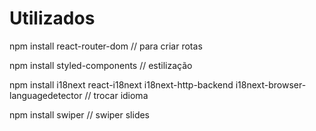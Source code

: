 # Utilizados
npm install react-router-dom    // para criar rotas

npm install styled-components   // estilização

npm install i18next react-i18next i18next-http-backend i18next-browser-languagedetector     // trocar idioma

npm install swiper  // swiper slides